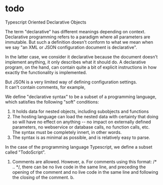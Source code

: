 # todo
Typescript Oriented Declarative Objects

The term "declarative" has different meanings depending on context.  
Declarative programming refers to a paradigm where all 
parameters are immutable.  But such a definition doesn't conform
to what we mean when we say "an XML or JSON configuration document 
is declarative".
 
In the latter case, we consider it declarative because the document doesn't 
implement anything, it only describes what it should do.  A declarative program,
on the hand, can contain quite a bit of explicit instructions in how exactly
the functionality is implemented.

But JSON is a very limited way of defining configuration settings.  
It can't contain comments, for example,

We define "declarative syntax" to be a subset of a programming language, 
which satisfies the following "soft" conditions:

1)  It holds data for nested objects, including subobjects and functions
2)  The hosting language can load the nested data with certainty that doing 
so will have no effect on anything -- no impact on externally defined 
parameters, no webservice or database calls, no function calls, etc.  
The syntax must be completely innert, in other words.
3)  The syntax  is as minimal as possible, and is relatively easy to parse.

In the case of the programming language Typescript, we define a subset called 
"TodoScript".  

1)  Comments are allowed.  However,
	a.  For comments using this format:
		/* .. */, there can be no live code in the same line, and preceding the opening of the comment
		and no live code in the same line and following the closing of the comment.
	b.  



